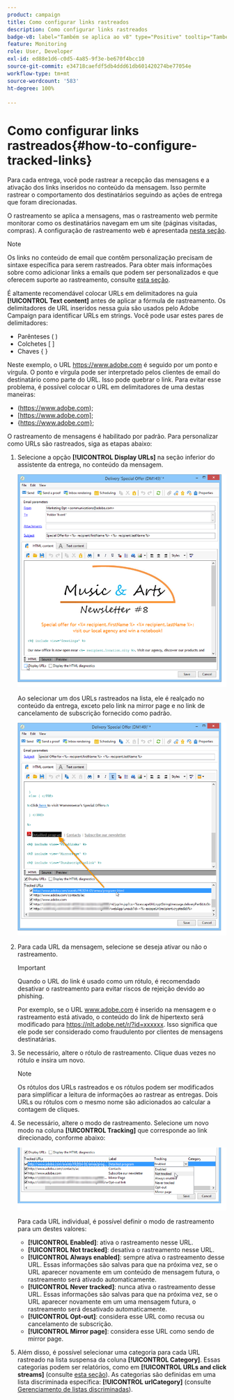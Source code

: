 ```yaml
---
product: campaign
title: Como configurar links rastreados
description: Como configurar links rastreados
badge-v8: label="Também se aplica ao v8" type="Positive" tooltip="Também se aplica ao Campaign v8"
feature: Monitoring
role: User, Developer
exl-id: ed88e1d6-c0d5-4a85-9f3e-be670f4bcc10
source-git-commit: e34718caefdf5db4ddd61db601420274be77054e
workflow-type: tm+mt
source-wordcount: '583'
ht-degree: 100%

---
```


# Como configurar links rastreados{#how-to-configure-tracked-links}



Para cada entrega, você pode rastrear a recepção das mensagens e a ativação dos links inseridos no conteúdo da mensagem. Isso permite rastrear o comportamento dos destinatários seguindo as ações de entrega que foram direcionadas.

O rastreamento se aplica a mensagens, mas o rastreamento web permite monitorar como os destinatários navegam em um site (páginas visitadas, compras). A configuração de rastreamento web é apresentada [nesta seção](../../configuration/using/about-web-tracking.md).

>[!NOTE]
>
>Os links no conteúdo de email que contêm personalização precisam de sintaxe específica para serem rastreados. Para obter mais informações sobre como adicionar links a emails que podem ser personalizados e que oferecem suporte ao rastreamento, consulte [esta seção](tracking-personalized-links.md).

É altamente recomendável colocar URLs em delimitadores na guia **[!UICONTROL Text content]** antes de aplicar a fórmula de rastreamento. Os delimitadores de URL inseridos nessa guia são usados pelo Adobe Campaign para identificar URLs em strings. Você pode usar estes pares de delimitadores:
* Parênteses ( )
* Colchetes [ ]
* Chaves { }

Neste exemplo, o URL https://www.adobe.com é seguido por um ponto e vírgula. O ponto e vírgula pode ser interpretado pelos clientes de email do destinatário como parte do URL. Isso pode quebrar o link. Para evitar esse problema, é possível colocar o URL em delimitadores de uma destas maneiras:
* (https://www.adobe.com);
* [https://www.adobe.com];
* {https://www.adobe.com};

O rastreamento de mensagens é habilitado por padrão. Para personalizar como URLs são rastreados, siga as etapas abaixo:

1. Selecione a opção **[!UICONTROL Display URLs]** na seção inferior do assistente da entrega, no conteúdo da mensagem.

   ![](assets/s_ncs_user_email_del_display_urls.png)

   Ao selecionar um dos URLs rastreados na lista, ele é realçado no conteúdo da entrega, exceto pelo link na mirror page e no link de cancelamento de subscrição fornecido como padrão.

   ![](assets/s_ncs_user_email_del_show_urls.png)

1. Para cada URL da mensagem, selecione se deseja ativar ou não o rastreamento.

   >[!IMPORTANT]
   >
   >Quando o URL do link é usado como um rótulo, é recomendado desativar o rastreamento para evitar riscos de rejeição devido ao phishing.
   >
   >Por exemplo, se o URL www.adobe.com é inserido na mensagem e o rastreamento está ativado, o conteúdo do link de hipertexto será modificado para https://nlt.adobe.net/r/?id=xxxxxx. Isso significa que ele pode ser considerado como fraudulento por clientes de mensagens destinatárias.

1. Se necessário, altere o rótulo de rastreamento. Clique duas vezes no rótulo e insira um novo.

   >[!NOTE]
   >
   >Os rótulos dos URLs rastreados e os rótulos podem ser modificados para simplificar a leitura de informações ao rastrear as entregas. Dois URLs ou rótulos com o mesmo nome são adicionados ao calcular a contagem de cliques.

1. Se necessário, altere o modo de rastreamento. Selecione um novo modo na coluna **[!UICONTROL Tracking]** que corresponde ao link direcionado, conforme abaixo:

   ![](assets/s_ncs_user_select_tracking_mode.png)

   Para cada URL individual, é possível definir o modo de rastreamento para um destes valores:

   * **[!UICONTROL Enabled]**: ativa o rastreamento nesse URL.
   * **[!UICONTROL Not tracked]**: desativa o rastreamento nesse URL.
   * **[!UICONTROL Always enabled]**: sempre ativa o rastreamento desse URL. Essas informações são salvas para que na próxima vez, se o URL aparecer novamente em um conteúdo de mensagem futura, o rastreamento será ativado automaticamente.
   * **[!UICONTROL Never tracked]**: nunca ativa o rastreamento desse URL. Essas informações são salvas para que na próxima vez, se o URL aparecer novamente em um uma mensagem futura, o rastreamento será desativado automaticamente.
   * **[!UICONTROL Opt-out]**: considera esse URL como recusa ou cancelamento de subscrição.
   * **[!UICONTROL Mirror page]**: considera esse URL como sendo de mirror page.

1. Além disso, é possível selecionar uma categoria para cada URL rastreado na lista suspensa da coluna **[!UICONTROL Category]**. Essas categorias podem ser relatórios, como em **[!UICONTROL URLs and click streams]** (consulte [esta seção](../../reporting/using/reports-on-deliveries.md#urls-and-click-streams)). As categorias são definidas em uma lista discriminada específica: **[!UICONTROL urlCategory]** (consulte [Gerenciamento de listas discriminadas](../../platform/using/managing-enumerations.md)).
